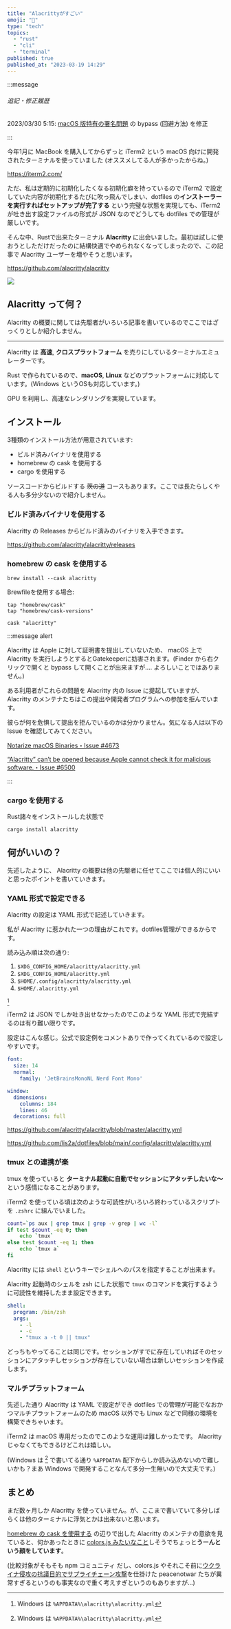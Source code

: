 ```yaml
---
title: "Alacrittyがすごい"
emoji: "🚀"
type: "tech"
topics:
  - "rust"
  - "cli"
  - "terminal"
published: true
published_at: "2023-03-19 14:29"
---
```


:::message

###### 追記・修正履歴

2023/03/30 5:15: [macOS 版特有の署名問題](#homebrew-の-cask-を使用する) の bypass (回避方法) を修正

:::

今年1月に MacBook を購入してからずっと iTerm2 という macOS 向けに開発されたターミナルを使っていました (オススメしてる人が多かったからね。)

https://iterm2.com/

ただ、私は定期的に初期化したくなる初期化癖を持っているので iTerm2 で設定していた内容が初期化するたびに吹っ飛んでしまい、dotfiles の**インストーラーを実行すればセットアップが完了する** という完璧な状態を実現しても、iTerm2 が吐き出す設定ファイルの形式が JSON なのでどうしても dotfiles での管理が厳しいです。

そんな中、Rustで出来たターミナル **Alacritty** に出会いました。最初は試しに使おうとしただけだったのに結構快適でやめられなくなってしまったので、この記事で Alacritty ユーザーを増やそうと思います。

https://github.com/alacritty/alacritty

![](https://user-images.githubusercontent.com/127779256/226105371-f8eb9b1e-9e15-44d6-8cc8-801bebb75be1.png)

## Alacritty って何？

Alacritty の概要に関しては先駆者がいろいろ記事を書いているのでここではざっくりとしか紹介しません。

----

Alacritty は **高速**, **クロスプラットフォーム** を売りにしているターミナルエミュレーターです。

Rust で作られているので、**macOS**, **Linux** などのプラットフォームに対応しています。(Windows というOSも対応しています。)

GPU を利用し、高速なレンダリングを実現しています。

## インストール

3種類のインストール方法が用意されています:

- ビルド済みバイナリを使用する
- homebrew の cask を使用する
- cargo を使用する

ソースコードからビルドする ~~茨の道~~ コースもあります。ここでは長たらしくやる人も多分少ないので紹介しません。

### ビルド済みバイナリを使用する

Alacritty の Releases からビルド済みのバイナリを入手できます。

https://github.com/alacritty/alacritty/releases

### homebrew の cask を使用する

```shell
brew install --cask alacritty
```

Brewfileを使用する場合:

```brewfile
tap "homebrew/cask"
tap "homebrew/cask-versions"

cask "alacritty"
```

:::message alert

Alacritty は Apple に対して証明書を提出していないため、 macOS 上で Alacritty を実行しようとするとGatekeeperに妨害されます。(Finder から右クリックで開くと bypass して開くことが出来ますが.... よろしいことではありません。)

ある利用者がこれらの問題を Alacritty 内の Issue に提起していますが、Alacritty のメンテナたちはこの提出や開発者プログラムへの参加を拒んでいます。

彼らが何を危惧して提出を拒んでいるのかは分かりません。気になる人は以下の Issue を確認してみてください。

[Notarize macOS Binaries・Issue #4673](https://github.com/alacritty/alacritty/issues/4673)

[“Alacritty” can’t be opened because Apple cannot check it for malicious software.・Issue #6500](https://github.com/alacritty/alacritty/issues/6500)

:::

### cargo を使用する

Rust諸々をインストールした状態で

```shell
cargo install alacritty
```

## 何がいいの？

先述したように、 Alacritty の概要は他の先駆者に任せてここでは個人的にいいと思ったポイントを書いていきます。

### YAML 形式で設定できる

Alacritty の設定は YAML 形式で記述していきます。

私が Alacritty に惹かれた一つの理由がこれです。dotfiles管理ができるからです。

読み込み順は次の通り:

1. `$XDG_CONFIG_HOME/alacritty/alacritty.yml`
2. `$XDG_CONFIG_HOME/alacritty.yml`
3. `$HOME/.config/alacritty/alacritty.yml`
4. `$HOME/.alacritty.yml`

[^1]

[^1]: Windows は `%APPDATA%\alacritty\alacritty.yml`

iTerm2 は JSON でしか吐き出せなかったのでこのような YAML 形式で完結するのは有り難い限りです。

設定はこんな感じ。公式で設定例をコメントありで作ってくれているので設定しやすいです。

```yaml:alacritty.yml
font:
  size: 14
  normal:
    family: 'JetBrainsMonoNL Nerd Font Mono'

window:
  dimensions:
    columns: 184
    lines: 46
  decorations: full
```

https://github.com/alacritty/alacritty/blob/master/alacritty.yml

https://github.com/lis2a/dotfiles/blob/main/.config/alacritty/alacritty.yml

### tmux との連携が楽

tmux を使っていると **ターミナル起動に自動でセッションにアタッチしたいな〜** という感情になることがあります。

iTerm2 を使っている頃は次のような可読性がいろいろ終わっているスクリプトを `.zshrc` に組んでいました。

```sh
count=`ps aux | grep tmux | grep -v grep | wc -l`
if test $count -eq 0; then
    echo `tmux`
else test $count -eq 1; then
    echo `tmux a`
fi
```

Alacritty には `shell` というキーでシェルへのパスを指定することが出来ます。

Alacritty 起動時のシェルを zsh にした状態で `tmux` のコマンドを実行するように可読性を維持したまま設定できます。

```yaml:alacritty.yml
shell:
  program: /bin/zsh
  args:
    - -l
    - -c
    - "tmux a -t 0 || tmux"
```

どっちもやってることは同じです。セッションがすでに存在していればそのセッションにアタッチしセッションが存在していない場合は新しいセッションを作成します。

### マルチプラットフォーム

先述した通り Alacritty は YAML で設定ができ dotfiles での管理が可能でなおかつマルチプラットフォームのため macOS 以外でも Linux などで同様の環境を構築できちゃいます。

iTerm2 は macOS 専用だったのでこのような運用は難しかったです。 Alacritty じゃなくてもできるけどこれは嬉しい。

(Windows は [^1] で書いてる通り `%APPDATA%` 配下からしか読み込めないので難しいかも？まあ Windows で開発することなんて多分一生無いので大丈夫です。)

## まとめ

まだ数ヶ月しか Alacritty を使っていません。が、ここまで書いていて多分しばらくは他のターミナルに浮気とかは出来ないと思います。

[homebrew の cask を使用する](#homebrew-の-cask-を使用する) の辺りで出した Alacritty のメンテナの意欲を見ていると、何かあったときに [colors.js みたいなこと](https://qiita.com/SnykSec/items/23bcd8dc873239d2bece)しそうでちょっと**うーんという顔をしています**。

(比較対象がそもそも npm コミュニティ だし、colors.js やそれこそ前に[ウクライナ侵攻の抗議目的でサプライチェーン攻撃](https://qiita.com/SnykSec/items/6e75bd78b4deb3371550)を仕掛けた peacenotwar たちが異常すぎるというのも事実なので重く考えすぎというのもありますが...)
